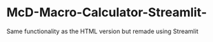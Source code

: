 # McD-Macro-Calculator-Streamlit-
Same functionality as the HTML version but remade using Streamlit
